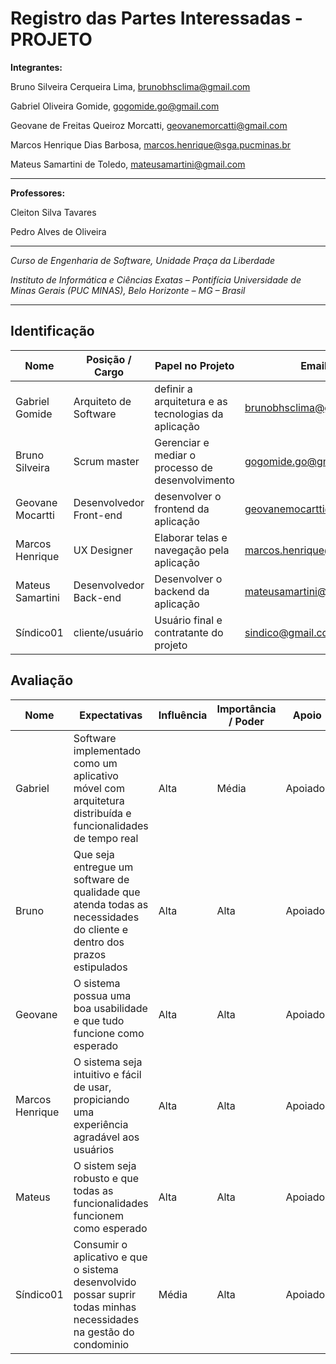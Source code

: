 # Registro das Partes Interessadas - PROJETO


**Integrantes:**

Bruno Silveira Cerqueira Lima, brunobhsclima@gmail.com

Gabriel Oliveira Gomide, gogomide.go@gmail.com

Geovane de Freitas Queiroz Morcatti, geovanemorcatti@gmail.com

Marcos Henrique Dias Barbosa, marcos.henrique@sga.pucminas.br

Mateus Samartini de Toledo, mateusamartini@gmail.com

---

**Professores:**

Cleiton Silva Tavares

Pedro Alves de Oliveira

---

_Curso de Engenharia de Software, Unidade Praça da Liberdade_

_Instituto de Informática e Ciências Exatas – Pontifícia Universidade de Minas Gerais (PUC MINAS), Belo Horizonte – MG – Brasil_

---

## Identificação

| Nome | Posição / Cargo | Papel no Projeto | Email | Telefone
| --- | --- | --- | --- | --- |
| Gabriel Gomide | Arquiteto de Software  | definir a arquitetura e as tecnologias da aplicação  | brunobhsclima@gmail.com  | 031 99633-1321
|  Bruno Silveira  | Scrum master  |  Gerenciar e mediar o processo de desenvolvimento |  gogomide.go@gmail.com    | 031 99528-1401
|  Geovane Mocartti | Desenvolvedor Front-end  | desenvolver o frontend da aplicação  | geovanemocartti@gmail.com | 031 99380-2144
|  Marcos Henrique |  UX Designer |  Elaborar telas e navegação pela aplicação |  marcos.henrique@gmail.com | 031 99301-6066
|  Mateus Samartini | Desenvolvedor Back-end  | Desenvolver o backend da aplicação | mateusamartini@gmail.com   |  031 98334-0322
|  Síndico01 | cliente/usuário | Usuário final e contratante do projeto | sindico@gmail.com   |  xxx xxxxx-xxxx

## Avaliação

| Nome | Expectativas | Influência | Importância / Poder | Apoio | Observações |
| --- | --- | --- | --- | --- | --- |
|   Gabriel  | Software implementado como um aplicativo móvel com arquitetura distribuída e funcionalidades de tempo real | Alta | Média | Apoiador |
| Bruno | Que seja entregue um software de qualidade que atenda todas as necessidades do cliente e dentro dos prazos estipulados | Alta | Alta | Apoiador |
| Geovane |O sistema possua uma boa usabilidade e que tudo funcione como esperado | Alta | Alta | Apoiador |
|  Marcos Henrique  | O sistema seja intuitivo e fácil de usar, propiciando uma experiência agradável aos usuários | Alta | Alta | Apoiador |
| Mateus | O sistem seja robusto e que todas as funcionalidades funcionem como esperado | Alta | Alta | Apoiador |
|  Síndico01 | Consumir o aplicativo e que o sistema desenvolvido possar suprir todas minhas necessidades na gestão do condominio| Média | Alta | Apoiador |
